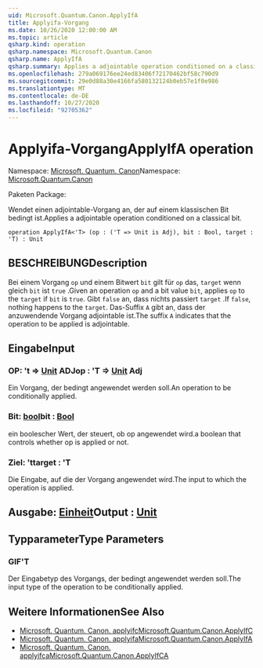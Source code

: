 ```yaml
---
uid: Microsoft.Quantum.Canon.ApplyIfA
title: Applyifa-Vorgang
ms.date: 10/26/2020 12:00:00 AM
ms.topic: article
qsharp.kind: operation
qsharp.namespace: Microsoft.Quantum.Canon
qsharp.name: ApplyIfA
qsharp.summary: Applies a adjointable operation conditioned on a classical bit.
ms.openlocfilehash: 279a069176ee24ed83406f72170462bf58c790d9
ms.sourcegitcommit: 29e0d88a30e4166fa580132124b0eb57e1f0e986
ms.translationtype: MT
ms.contentlocale: de-DE
ms.lasthandoff: 10/27/2020
ms.locfileid: "92705362"
---
```

# <a name="applyifa-operation"></a><span data-ttu-id="b8745-102">Applyifa-Vorgang</span><span class="sxs-lookup"><span data-stu-id="b8745-102">ApplyIfA operation</span></span>

<span data-ttu-id="b8745-103">Namespace: [Microsoft. Quantum. Canon](xref:Microsoft.Quantum.Canon)</span><span class="sxs-lookup"><span data-stu-id="b8745-103">Namespace: [Microsoft.Quantum.Canon](xref:Microsoft.Quantum.Canon)</span></span>

<span data-ttu-id="b8745-104">Paketen [](https://nuget.org/packages/)</span><span class="sxs-lookup"><span data-stu-id="b8745-104">Package: [](https://nuget.org/packages/)</span></span>


<span data-ttu-id="b8745-105">Wendet einen adjointable-Vorgang an, der auf einem klassischen Bit bedingt ist.</span><span class="sxs-lookup"><span data-stu-id="b8745-105">Applies a adjointable operation conditioned on a classical bit.</span></span>

```qsharp
operation ApplyIfA<'T> (op : ('T => Unit is Adj), bit : Bool, target : 'T) : Unit
```


## <a name="description"></a><span data-ttu-id="b8745-106">BESCHREIBUNG</span><span class="sxs-lookup"><span data-stu-id="b8745-106">Description</span></span>

<span data-ttu-id="b8745-107">Bei einem Vorgang `op` und einem Bitwert `bit` gilt für `op` das, `target` wenn gleich `bit` ist `true` .</span><span class="sxs-lookup"><span data-stu-id="b8745-107">Given an operation `op` and a bit value `bit`, applies `op` to the `target` if `bit` is `true`.</span></span> <span data-ttu-id="b8745-108">Gibt `false` an, dass nichts passiert `target` .</span><span class="sxs-lookup"><span data-stu-id="b8745-108">If `false`, nothing happens to the `target`.</span></span>
<span data-ttu-id="b8745-109">Das-Suffix `A` gibt an, dass der anzuwendende Vorgang adjointable ist.</span><span class="sxs-lookup"><span data-stu-id="b8745-109">The suffix `A` indicates that the operation to be applied is adjointable.</span></span>

## <a name="input"></a><span data-ttu-id="b8745-110">Eingabe</span><span class="sxs-lookup"><span data-stu-id="b8745-110">Input</span></span>

### <a name="op--t--unit-adj"></a><span data-ttu-id="b8745-111">OP: 't => [Unit](xref:microsoft.quantum.lang-ref.unit) ADJ</span><span class="sxs-lookup"><span data-stu-id="b8745-111">op : 'T => [Unit](xref:microsoft.quantum.lang-ref.unit) Adj</span></span>

<span data-ttu-id="b8745-112">Ein Vorgang, der bedingt angewendet werden soll.</span><span class="sxs-lookup"><span data-stu-id="b8745-112">An operation to be conditionally applied.</span></span>


### <a name="bit--bool"></a><span data-ttu-id="b8745-113">Bit: [bool](xref:microsoft.quantum.lang-ref.bool)</span><span class="sxs-lookup"><span data-stu-id="b8745-113">bit : [Bool](xref:microsoft.quantum.lang-ref.bool)</span></span>

<span data-ttu-id="b8745-114">ein boolescher Wert, der steuert, ob op angewendet wird.</span><span class="sxs-lookup"><span data-stu-id="b8745-114">a boolean that controls whether op is applied or not.</span></span>


### <a name="target--t"></a><span data-ttu-id="b8745-115">Ziel: 't</span><span class="sxs-lookup"><span data-stu-id="b8745-115">target : 'T</span></span>

<span data-ttu-id="b8745-116">Die Eingabe, auf die der Vorgang angewendet wird.</span><span class="sxs-lookup"><span data-stu-id="b8745-116">The input to which the operation is applied.</span></span>



## <a name="output--unit"></a><span data-ttu-id="b8745-117">Ausgabe: [Einheit](xref:microsoft.quantum.lang-ref.unit)</span><span class="sxs-lookup"><span data-stu-id="b8745-117">Output : [Unit](xref:microsoft.quantum.lang-ref.unit)</span></span>



## <a name="type-parameters"></a><span data-ttu-id="b8745-118">Typparameter</span><span class="sxs-lookup"><span data-stu-id="b8745-118">Type Parameters</span></span>

### <a name="t"></a><span data-ttu-id="b8745-119">GIF</span><span class="sxs-lookup"><span data-stu-id="b8745-119">'T</span></span>

<span data-ttu-id="b8745-120">Der Eingabetyp des Vorgangs, der bedingt angewendet werden soll.</span><span class="sxs-lookup"><span data-stu-id="b8745-120">The input type of the operation to be conditionally applied.</span></span>

## <a name="see-also"></a><span data-ttu-id="b8745-121">Weitere Informationen</span><span class="sxs-lookup"><span data-stu-id="b8745-121">See Also</span></span>

- [<span data-ttu-id="b8745-122">Microsoft. Quantum. Canon. applyifc</span><span class="sxs-lookup"><span data-stu-id="b8745-122">Microsoft.Quantum.Canon.ApplyIfC</span></span>](xref:Microsoft.Quantum.Canon.ApplyIfC)
- [<span data-ttu-id="b8745-123">Microsoft. Quantum. Canon. applyifa</span><span class="sxs-lookup"><span data-stu-id="b8745-123">Microsoft.Quantum.Canon.ApplyIfA</span></span>](xref:Microsoft.Quantum.Canon.ApplyIfA)
- [<span data-ttu-id="b8745-124">Microsoft. Quantum. Canon. applyifca</span><span class="sxs-lookup"><span data-stu-id="b8745-124">Microsoft.Quantum.Canon.ApplyIfCA</span></span>](xref:Microsoft.Quantum.Canon.ApplyIfCA)